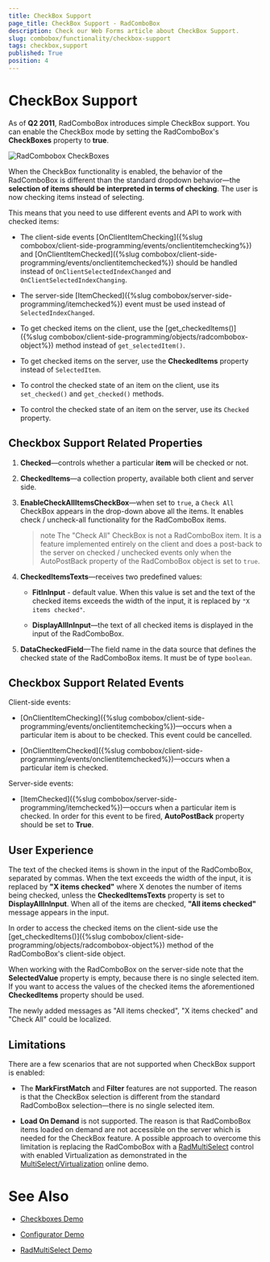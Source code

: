 ```yaml
---
title: CheckBox Support
page_title: CheckBox Support - RadComboBox
description: Check our Web Forms article about CheckBox Support.
slug: combobox/functionality/checkbox-support
tags: checkbox,support
published: True
position: 4
---
```


# CheckBox Support

As of **Q2 2011**, RadComboBox introduces simple CheckBox support. You can enable the CheckBox mode by setting the RadComboBox's **CheckBoxes** property to **true**.

![RadCombobox CheckBoxes](images/combobox_checkboxes.png)


When the CheckBox functionality is enabled, the behavior of the RadComboBox is different than the standard dropdown behavior—the **selection of items should be interpreted in terms of checking**. The user is now checking items instead of selecting.

This means that you need to use different events and API to work with checked items:

* The client-side events [OnClientItemChecking]({%slug combobox/client-side-programming/events/onclientitemchecking%}) and [OnClientItemChecked]({%slug combobox/client-side-programming/events/onclientitemchecked%}) should be handled instead of `OnClientSelectedIndexChanged` and `OnClientSelectedIndexChanging`. 

* The server-side [ItemChecked]({%slug combobox/server-side-programming/itemchecked%}) event must be used instead of `SelectedIndexChanged`.

* To get checked items on the client, use the  [get_checkedItems()]({%slug combobox/client-side-programming/objects/radcombobox-object%}) method instead of `get_selectedItem()`.

* To get checked items on the server, use the **CheckedItems** property instead of `SelectedItem`.

* To control the checked state of an item on the client, use its `set_checked()` and `get_checked()` methods.

* To control the checked state of an item on the server, use its `Checked` property.



## Checkbox Support Related Properties

1. **Checked**—controls whether a particular **item** will be checked or not.

2. **CheckedItems**—a collection property, available both client and server side.

3. **EnableCheckAllItemsCheckBox**—when set to `true`, a `Check All` CheckBox appears in the drop-down above all the items. It enables check / uncheck-all functionality for the RadComboBox items.

	>note The "Check All" CheckBox is not a RadComboBox item. It is a feature implemented entirely on the client and does a post-back to the server on checked / unchecked events only when the AutoPostBack property of the RadComboBox object is set to `true`.


4. **CheckedItemsTexts**—receives two predefined values:

	* **FitInInput** - default value. When this value is set and the text of the checked items exceeds the width of the input, it is replaced by `"X items checked"`.

	* **DisplayAllInInput**—the text of all checked items is displayed in the input of the RadComboBox.

5. **DataCheckedField**—The field name in the data source that defines the checked state of the RadComboBox items. It must be of type `boolean`.

## Checkbox Support Related Events

Client-side events:

* [OnClientItemChecking]({%slug combobox/client-side-programming/events/onclientitemchecking%})—occurs when a particular item is about to be checked. This event could be cancelled.

* [OnClientItemChecked]({%slug combobox/client-side-programming/events/onclientitemchecked%})—occurs when a particular item is checked.

Server-side events:

* [ItemChecked]({%slug combobox/server-side-programming/itemchecked%})—occurs when a particular item is checked. In order for this event to be fired, **AutoPostBack** property should be set to **True**.

## User Experience

The text of the checked items is shown in the input of the RadComboBox, separated by commas. When the text exceeds the width of the input, it is replaced by **"X items checked"** where X denotes the number of items being checked, unless the **CheckedItemsTexts** property is set to **DisplayAllInInput**. When all of the items are checked, **"All items checked"** message appears in the input.

In order to access the checked items on the client-side use the [get_checkedItems()]({%slug combobox/client-side-programming/objects/radcombobox-object%}) method of the RadComboBox's client-side object.

When working with the RadComboBox on the server-side note that the **SelectedValue** property is empty, because there is no single selected item. If you want to access the values of the checked items the aforementioned **CheckedItems** property should be used.

The newly added messages as "All items checked", "X items checked" and "Check All" could be localized.

## Limitations

There are a few scenarios that are not supported when CheckBox support is enabled:

*  The **MarkFirstMatch** and **Filter** features are not supported. The reason is that the CheckBox selection is different from the standard RadComboBox selection—there is no single selected item.

*  **Load On Demand** is not supported. The reason is that RadComboBox items loaded on demand are not accessible on the server which is needed for the CheckBox feature. A possible approach to overcome this limitation is replacing the RadComboBox with a [RadMultiSelect](https://www.telerik.com/products/aspnet-ajax/multiselect.aspx) control with enabled Virtualization as demonstrated in the [MultiSelect/Virtualization](https://demos.telerik.com/aspnet-ajax/multiselect/virtualization/defaultcs.aspx) online demo.


# See Also

 * [Checkboxes Demo](https://demos.telerik.com/aspnet-ajax/combobox/examples/functionality/checkboxes/defaultcs.aspx)

 * [Configurator Demo](https://demos.telerik.com/aspnet-ajax/combobox/examples/configurator/defaultcs.aspx)
 
 * [RadMultiSelect Demo](https://demos.telerik.com/aspnet-ajax/multiselect/overview/defaultcs.aspx)
 
